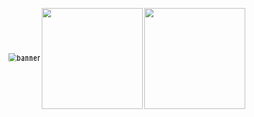 ![banner](https://github.com/user-attachments/assets/2ac0ea5e-8031-4aca-92db-3f1476dad430)
<a href="https://github.com/anuraghazra/github-readme-stats"><img height=200 align="center" src="https://github-readme-stats.vercel.app/api?username=n3tael&hide=html,css&layout=compact&show_icons=true&title_color=418065&icon_color=418065&text_color=d1d5db&bg_color=0d1914&border_radius=8&hide_border=true&card_width=300" /></a>
<a href="https://github.com/anuraghazra/github-readme-stats"><img height=200 align="center" src="https://github-readme-stats.vercel.app/api/top-langs/?username=n3tael&hide=html,css&layout=compact&title_color=418065&text_color=d1d5db&bg_color=0d1914&border_radius=8&hide_border=true&langs_count=8&card_width=300" /></a>

